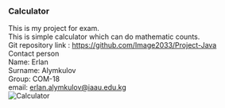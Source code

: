 ###                                  Calculator
This is my project for exam.<br>
This is simple calculator which can do mathematic counts.<br>
Git repository link : https://github.com/Image2033/Project-Java<br>
Contact person <br>
Name: Erlan<br>
Surname: Alymkulov<br>
Group: COM-18<br>
email: erlan.alymkulov@iaau.edu.kg<br>
![Calculator](https://user-images.githubusercontent.com/55078504/82547756-0f1c8a00-9b7c-11ea-8f7b-9a69c5ecaf56.png)

